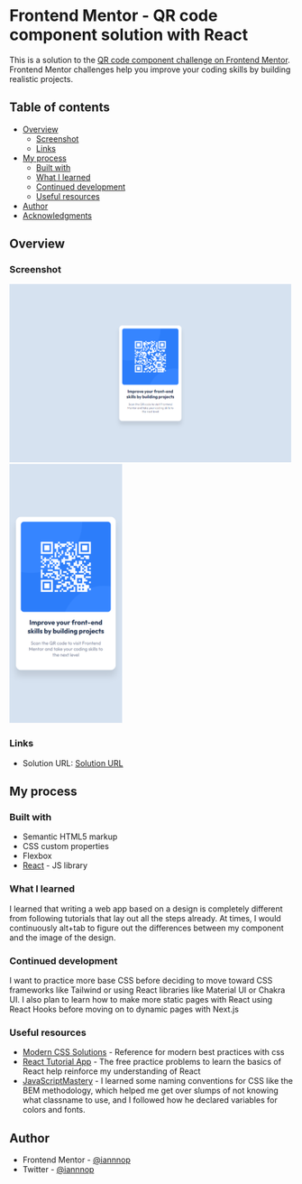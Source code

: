 # Frontend Mentor - QR code component solution with React

This is a solution to the [QR code component challenge on Frontend Mentor](https://www.frontendmentor.io/challenges/qr-code-component-iux_sIO_H). Frontend Mentor challenges help you improve your coding skills by building realistic projects. 

## Table of contents

- [Overview](#overview)
  - [Screenshot](#screenshot)
  - [Links](#links)
- [My process](#my-process)
  - [Built with](#built-with)
  - [What I learned](#what-i-learned)
  - [Continued development](#continued-development)
  - [Useful resources](#useful-resources)
- [Author](#author)
- [Acknowledgments](#acknowledgments)

## Overview

### Screenshot

<img src="./desktop-qr-code-screenshot.png" width=500 >
<img src="./mobile-qr-code-screenshot.png" width=200 >

### Links

- Solution URL: [Solution URL]()

## My process

### Built with

- Semantic HTML5 markup
- CSS custom properties
- Flexbox
- [React](https://reactjs.org/) - JS library

### What I learned

I learned that writing a web app based on a design is completely different from following tutorials that lay out all the steps already. At times, I would continuously alt+tab to figure out the differences between my component and the image of the design.


### Continued development

I want to practice more base CSS before deciding to move toward CSS frameworks like Tailwind or using React libraries like Material UI or Chakra UI. I also plan to learn how to make more static pages with React using React Hooks before moving on to dynamic pages with Next.js

### Useful resources

- [Modern CSS Solutions](https://moderncss.dev/) - Reference for modern best practices with css
- [React Tutorial App](https://react-tutorial.app/) - The free practice problems to learn the basics of React help reinforce my understanding of React
- [JavaScriptMastery](https://www.youtube.com/c/JavaScriptMastery) - I learned some naming conventions for CSS like the BEM methodology, which helped me get over slumps of not knowing what classname to use, and I followed how he declared variables for colors and fonts.

## Author

- Frontend Mentor - [@iannnop](https://www.frontendmentor.io/profile/iannnop)
- Twitter - [@iannnop](https://www.twitter.com/iannnop)
